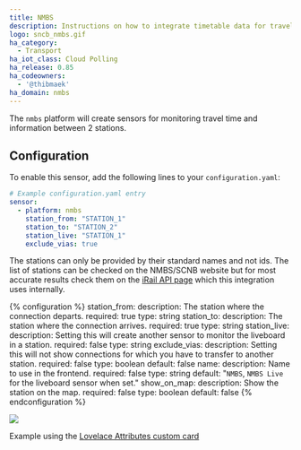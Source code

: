 ```yaml
---
title: NMBS
description: Instructions on how to integrate timetable data for traveling on the NMBS Belgian Railway within Home Assistant.
logo: sncb_nmbs.gif
ha_category:
  - Transport
ha_iot_class: Cloud Polling
ha_release: 0.85
ha_codeowners:
  - '@thibmaek'
ha_domain: nmbs
---
```


The `nmbs` platform will create sensors for monitoring travel time and information between 2 stations.

## Configuration

To enable this sensor, add the following lines to your `configuration.yaml`:

```yaml
# Example configuration.yaml entry
sensor:
  - platform: nmbs
    station_from: "STATION_1"
    station_to: "STATION_2"
    station_live: "STATION_1"
    exclude_vias: true
```

The stations can only be provided by their standard names and not ids. The list of stations can be checked on the NMBS/SCNB website but for most accurate results check them on the [iRail API page](https://api.irail.be/stations/) which this integration uses internally.

{% configuration %}
station_from:
  description: The station where the connection departs.
  required: true
  type: string
station_to:
  description: The station where the connection arrives.
  required: true
  type: string
station_live:
  description: Setting this will create another sensor to monitor the liveboard in a station.
  required: false
  type: string
exclude_vias:
  description: Setting this will not show connections for which you have to transfer to another station.
  required: false
  type: boolean
  default: false
name:
  description: Name to use in the frontend.
  required: false
  type: string
  default: "`NMBS`, `NMBS Live` for the liveboard sensor when set."
show_on_map:
  description: Show the station on the map.
  required: false
  type: boolean
  default: false
{% endconfiguration %}

<p class='img'>
  <img src='{{site_root}}/images/screenshots/nmbs-card-example.png' />
  <p>Example using the <a href="https://github.com/custom-cards/entity-attributes-card">Lovelace Attributes custom card</a> </p>
</p>
